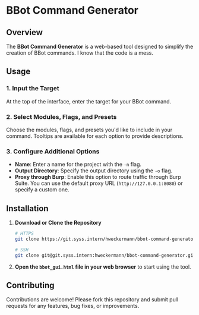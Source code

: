 # BBot Command Generator

## Overview
The **BBot Command Generator** is a web-based tool designed to simplify the creation of BBot commands. I know that the code is a mess. 


## Usage

### 1. Input the Target
At the top of the interface, enter the target for your BBot command.

### 2. Select Modules, Flags, and Presets
Choose the modules, flags, and presets you'd like to include in your command. Tooltips are available for each option to provide descriptions.

### 3. Configure Additional Options
- **Name**: Enter a name for the project with the `-n` flag.
- **Output Directory**: Specify the output directory using the `-o` flag.
- **Proxy through Burp**: Enable this option to route traffic through Burp Suite. You can use the default proxy URL (`http://127.0.0.1:8080`) or specify a custom one.

## Installation

1. **Download or Clone the Repository**
   ```bash
   # HTTPS
   git clone https://git.syss.intern/hweckermann/bbot-command-generator.git

   # SSH
   git clone git@git.syss.intern:hweckermann/bbot-command-generator.git
   ```
2. **Open the `bbot_gui.html` file in your web browser** to start using the tool.


## Contributing
Contributions are welcome! Please fork this repository and submit pull requests for any features, bug fixes, or improvements.

